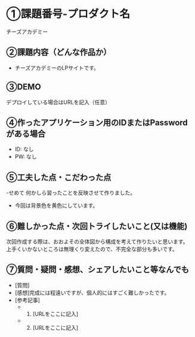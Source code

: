 # ①課題番号-プロダクト名

チーズアカデミー

## ②課題内容（どんな作品か）

- チーズアカデミーのLPサイトです。

## ③DEMO

デプロイしている場合はURLを記入（任意）

## ④作ったアプリケーション用のIDまたはPasswordがある場合

- ID: なし
- PW: なし

## ⑤工夫した点・こだわった点

-せめて 何かしら習ったことを反映させて作りました。
- 今回は背景色を黄色にしています。

## ⑥難しかった点・次回トライしたいこと(又は機能)

  次回作成する際は、おおよその全体図から構成を考えて作りたいと思います。
  上手くいかないところは無理くり変えたので、不完全な部分も多いです。

## ⑦質問・疑問・感想、シェアしたいこと等なんでも

- [質問]
- [感想]完成には程遠いですが、個人的にはすごく難しかったです。
- [参考記事]
  - 1. [URLをここに記入]
  - 2. [URLをここに記入]